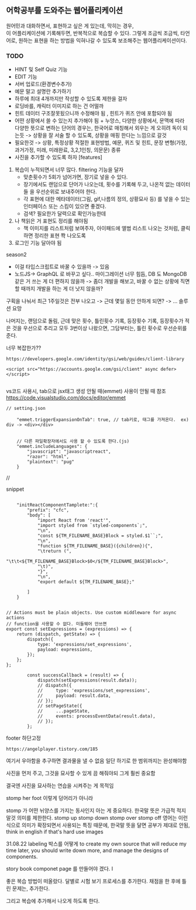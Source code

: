## 어학공부를 도와주는 웹어플리케이션

원어민과 대화하면서, 표현하고 싶은 게 있는데, 막히는 경우,  
이 어플리케이션에 기록해두면, 반복적으로 복습할 수 있다.
그렇게 조금씩 조금씩, 타언어로, 원하는 표현을 하는 방법을 익혀나갈 수 있도록 보조해주는 웹어플리케이션이다.

### TODO

-   HINT 및 Self Quiz 기능
-   EDIT 기능
-   서버 업로드(환경변수추가)
-   예문 말고 설명란 추가하기
-   하루에 최대 4개까지만 작성할 수 있도록 제한을 걸자
-   로딩바를, 캐릭터 이미지로 하는 건 어떨까
-   힌트 데이터 구조잘못됬으니까 수정해야 됨 , 힌트가 퀴즈 안에 포함되야 됨
-   어떤 상황에서 쓸 수 있는지 추가해야 됨 + 누앙스, 다양한 상황에서, 문맥에 따라 다양한 뜻으로 변하는 단어의 경우는, 한국어로 매칭해서 외우는 게 오히려 독이 되는듯 -> 상황을 잘 서술 할 수 있도록, 상황을 매핑 한다는 느낌으로 갈것
-   필요한것 -> 상황, 특정상황 적절한 표현방법, 예문, 퀴즈 및 힌트, 문장 변형(가정,과거가정, 미래, 미래완료, 3,2,1인칭, 의문문) 종류
-   사진을 추가할 수 있도록 하자
    [features]

1. 복습이 누적되면서 너무 많다. filtering 기능을 달자
    - 맞춘횟수가 5회가 넘어가면, 장기로 넣을 수 있다.
    - 장기에서도 랜덤으로 단어가 나오는데, 횟수를 기록해 두고, 나온적 없는 데이터들 을 우선순위로 보내주어야 한다.
    - 각 표현에 대한 메타데이터(그림, gif,나름의 정의, 상황묘사 등) 를 넣을 수 있는 인터페이스 또는 스킴이 있으면 좋겠다.
    - 검색? 필요한가 달력으로 확인가능한데
2. 나 책읽은 거 표현도 정리를 해야됨
    - 책 이미지를 리스트처럼 보여주자, 아이패드에 앨범 리스트 나오는 것처럼, 클릭하면 정리한 표현 쫙 나오도록
3. 로그인 기능 달아야 됨

season2

-   이걸 타입스크립트로 바꿀 수 있을까 -> 있음
-   노드JS-> GraphQL 로 바꾸고 싶다.. 마이그레이션 너무 힘듬, DB 도 MongoDB 같은 거 쓰는 게 더 편하지 않을까 -> 좀더 개발을 해보고, 바꿀 수 없는 상황에 직면할 때까지 개발을 하는 게 더 낫지 않을까?

구획을 나눠서
최근 1주일것은 전부 나오고 -> 근데 몇일 동안 안하게 되면?
-> ... 솔루션 요망

나머지는, 랜덤으로 돌림, 근데 맞은 횟수, 틀린횟수 기록, 등장횟수 기록,
등장횟수가 적은 것을 우선으로 추리고
모두 3번이상 나왔으면,
그담부터는, 틀린 횟수로 우선순위를 준다.

너무 복잡한가??

```
https://developers.google.com/identity/gsi/web/guides/client-library

<script src="https://accounts.google.com/gsi/client" async defer></script>


```

vs코드 사용시, tab으로 jsx태그 생성 안될 때(emmet) 사용이 안될 때
참조 https://code.visualstudio.com/docs/editor/emmet

```
// setting.json

    "emmet.triggerExpansionOnTab": true, // tab키로, 태그를 가져온다.  ex) div -> <div></div>


    // 다른 파일확장자에서도 사용 할 수 있도록 한다.(js)
    "emmet.includeLanguages": {
        "javascript": "javascriptreact",
        "razor": "html",
        "plaintext": "pug"
    }
```

//

snippet

```

	"initReactComponentTamplete:":{
		"prefix": "cfc",
		"body": [
			"import React from 'react'",
			"import styled from `styled-components`;",
			"\n",
			"const ${TM_FILENAME_BASE}Block = styled.$1``;",
			"\n",
			"function ${TM_FILENAME_BASE}({children}){",
			"\treturn (",
			"\t\t<${TM_FILENAME_BASE}Block>$0</${TM_FILENAME_BASE}Block>",
			"\t)",
			"}",
			"\n",
			"export default ${TM_FILENAME_BASE};"

		]
	}
```

```

// Actions must be plain objects. Use custom middleware for async actions
// function을 사용할 수 없다. 미들웨어 안쓰면
export const setExpressions = (expressions) => {
    return (dispatch, getState) => {
        dispatch({
            type: 'expressions/set_expressions',
            payload: expressions,
        });
    };
};

        const successCallback = (result) => {
            dispatch(setExpressions(result.data));
            // dispatch({
            //     type: 'expressions/set_expressions',
            //     payload: result.data,
            // });
            // setPageState({
            //     ...pageState,
            //     events: processEventData(result.data),
            // });
        };

```

footer 하단고정

```
https://angelplayer.tistory.com/185

```

여기서 우아함을 추구하면 결과물을 낼 수 없음
일단 하기로 한 범위까지는 완성해야함

사진을 먼저 주고, 그것을 묘사할 수 있게 끔 해줘야되
그게 훨씬 중요함

결국엔 사진을 묘사하는 연습을 시켜주는 게 목적임

stomp her foot
이렇게 덩어리가 아니라

stomp 가 어떤 뉘양스를 가지는 동사인지 아는 게 중요하다. 한국말 뜻은 가급적 적지 말것 의미를 제한한다.
stomp up
stomp down
stomp over
stomp off
영어는 이런식으로 의미가 확장되면서 사용되는 특징 때문에, 한국말 뜻을 달면 공부가 제대로 안됨,
think in english
if that's hard use images

31.08.22
labeling 박스를 어떻게
to create my own source that will reduce my time later, you should write down more, and manage the designs of components.

story book
componet page 를 만들어야 겠다.
I

좋은 복습 방법이 떠올랐다.
달별로 시험 보기 프로세스를 추가한다.
채점을 한 후에 틀린 문제는,
추가한다.

그리고 복습에 추가해서 나오게 하도록 한다.
